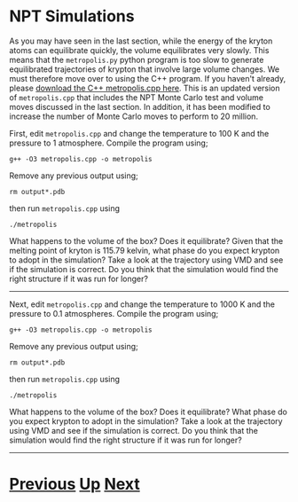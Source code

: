 
# NPT Simulations

As you may have seen in the last section, while the energy of the kryton atoms can equilibrate quickly, the volume equilibrates very slowly. This means that the `metropolis.py` python program is too slow to generate equilibrated trajectories of krypton that involve large volume changes. We must therefore move over to using the C++ program. If you haven't already, please [download the C++ metropolis.cpp here](../software/metropolis2_cpp.md). This is an updated version of `metropolis.cpp` that includes the NPT Monte Carlo test and volume moves discussed in the last section. In addition, it has been modified to increase the number of Monte Carlo moves to perform to 20 million.

First, edit `metropolis.cpp` and change the temperature to 100 K and the pressure to 1 atmosphere. Compile the program using;

```
g++ -O3 metropolis.cpp -o metropolis
```

Remove any previous output using;

```
rm output*.pdb
```

then run `metropolis.cpp` using

```
./metropolis
```

What happens to the volume of the box? Does it equilibrate? Given that the melting point of kryton is 115.79 kelvin, what phase do you expect krypton to adopt in the simulation? Take a look at the trajectory using VMD and see if the simulation is correct. Do you think that the simulation would find the right structure if it was run for longer?

***

Next, edit `metropolis.cpp` and change the temperature to 1000 K and the pressure to 0.1 atmospheres. Compile the program using;

```
g++ -O3 metropolis.cpp -o metropolis
```

Remove any previous output using;

```
rm output*.pdb
```

then run `metropolis.cpp` using

```
./metropolis
```

What happens to the volume of the box? Does it equilibrate? What phase do you expect krypton to adopt in the simulation? Take a look at the trajectory using VMD and see if the simulation is correct. Do you think that the simulation would find the right structure if it was run for longer?

***

# [Previous](volume.md) [Up](README.md) [Next](summary.md) 
